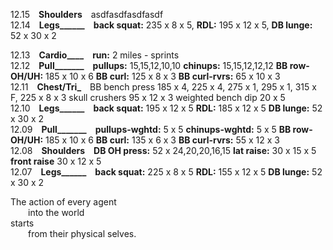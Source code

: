 
12.15 **Shoulders** asdfasdfasdfasdf  
12.14 **Legs______** **back squat:** 235 x 8 x 5, **RDL:** 195 x 12 x 5, **DB lunge:** 52 x 30 x 2   

12.13 **Cardio____** **run:** 2 miles - sprints  
12.12 **Pull_______** **pullups:** 15,15,12,10,10 **chinups:** 15,15,12,12,12 **BB row-OH/UH:** 185 x 10 x 6 **BB curl:** 125 x 8 x 3 **BB curl-rvrs:** 65 x 10 x 3  
12.11 **Chest/Tri_** BB bench press		185 x 4, 225 x 4, 275 x 1, 295 x 1, 315 x F, 225 x 8 x 3	skull crushers		95 x 12 x 3		weighted bench dip	20 x 5  
12.10 **Legs______** **back squat:** 195 x 12 x 5 **RDL:** 185 x 12 x 5 **DB lunge:** 52 x 30 x 2  
12.09 **Pull_______** **pullups-wghtd:** 5 x 5 **chinups-wghtd:** 5 x 5 **BB row-OH/UH:** 185 x 10 x 6 **BB curl:** 135 x 6 x 3 **BB curl-rvrs:** 55 x 12 x 3  
12.08 **Shoulders** **DB OH press:** 52 x 24,20,20,16,15 **lat raise:** 30 x 15 x 5 **front raise** 30 x 12 x 5  
12.07 **Legs______** **back squat:** 225 x 8 x 5 **RDL:** 155 x 12 x 5 **DB lunge:** 52 x 30 x 2   


The action of every agent <br />
  into the world <br />
starts <br />
  from their physical selves. <br />

